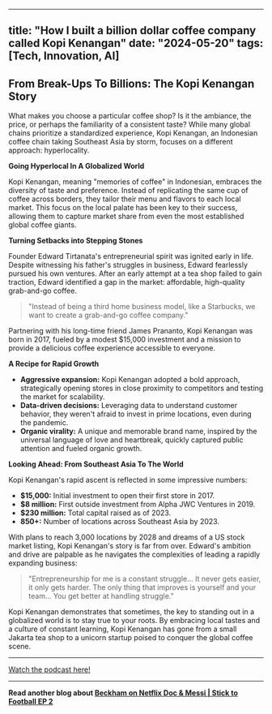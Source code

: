 
---
title: "How I built a billion dollar coffee company called Kopi Kenangan"
date: "2024-05-20"
tags: [Tech, Innovation, AI]
---

##  From Break-Ups To Billions: The Kopi Kenangan Story

What makes you choose a particular coffee shop? Is it the ambiance, the price, or perhaps the familiarity of a consistent taste? While many global chains prioritize a standardized experience, Kopi Kenangan, an Indonesian coffee chain taking Southeast Asia by storm, focuses on a different approach: hyperlocality.

**Going Hyperlocal In A Globalized World**

Kopi Kenangan, meaning "memories of coffee" in Indonesian, embraces the diversity of taste and preference.  Instead of replicating the same cup of coffee across borders, they tailor their menu and flavors to each local market.  This focus on the local palate has been key to their success, allowing them to capture market share from even the most established global coffee giants. 

**Turning Setbacks into Stepping Stones**

Founder Edward Tirtanata's entrepreneurial spirit was ignited early in life.  Despite witnessing his father's struggles in business, Edward fearlessly pursued his own ventures. After an early attempt at a tea shop failed to gain traction, Edward identified a gap in the market: affordable, high-quality grab-and-go coffee.

> "Instead of being a third home business model, like a Starbucks, we want to create a grab-and-go coffee company." 

Partnering with his long-time friend James Prananto, Kopi Kenangan was born in 2017, fueled by a modest $15,000 investment and a mission to provide a delicious coffee experience accessible to everyone. 

**A Recipe for Rapid Growth**

* **Aggressive expansion:** Kopi Kenangan adopted a bold approach, strategically opening stores in close proximity to competitors and testing the market for scalability. 
* **Data-driven decisions:**  Leveraging data to understand customer behavior, they weren't afraid to invest in prime locations, even during the pandemic. 
* **Organic virality:**  A unique and memorable brand name, inspired by the universal language of love and heartbreak, quickly captured public attention and fueled organic growth. 

**Looking Ahead: From Southeast Asia To The World**

Kopi Kenangan's rapid ascent is reflected in some impressive numbers:

* **$15,000:**  Initial investment to open their first store in 2017.
* **$8 million:** First outside investment from Alpha JWC Ventures in 2019.
* **$230 million:**  Total capital raised as of 2023.
* **850+:**  Number of locations across Southeast Asia by 2023.

With plans to reach 3,000 locations by 2028 and dreams of a US stock market listing, Kopi Kenangan's story is far from over.  Edward's ambition and drive are palpable as he navigates the complexities of leading a rapidly expanding business: 

> "Entrepreneurship for me is a constant struggle… It never gets easier, it only gets harder.  The only thing that improves is yourself and your team… You get better at handling struggle." 
 
Kopi Kenangan demonstrates that sometimes, the key to standing out in a globalized world is to stay true to your roots. By embracing local tastes and a culture of constant learning, Kopi Kenangan has gone from a small Jakarta tea shop to a unicorn startup poised to conquer the global coffee scene.

---
        




<a href="https://youtube.com/watch?v=CL8BRqw9QBg" target="_blank">Watch the podcast here!</a>


---

**Read another blog about [Beckham on Netflix Doc & Messi | Stick to Football EP 2](./20231004-davidbeckham-theoverlap.md)**
